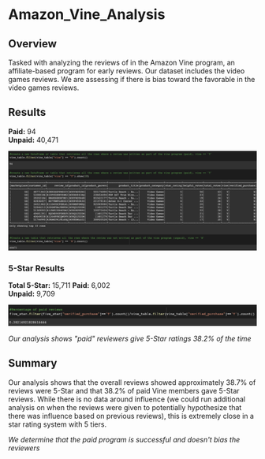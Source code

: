 # Amazon_Vine_Analysis

## Overview

Tasked with analyzing the reviews of in the Amazon Vine program, an affiliate-based program for early reviews. Our dataset includes the video games reviews.  We are assessing if there is bias toward the favorable in the video games reviews.  

## Results

**Paid:**  94 <br>
**Unpaid:** 40,471

![Alt Text](https://github.com/Goddard310/Amazon_Vine_Analysis/blob/main/Resources/VinePaidUnpaid.png)

### 5-Star Results

**Total 5-Star:**  15,711
**Paid:**  6,002 <br>
**Unpaid:** 9,709

![Alt Text](https://github.com/Goddard310/Amazon_Vine_Analysis/blob/main/Resources/Paid5Star.png)

*Our analysis shows "paid" reviewers give 5-Star ratings 38.2% of the time*

## Summary

Our analysis shows that the overall reviews showed approximately 38.7% of reviews were 5-Star and that 38.2% of paid Vine members gave 5-Star reviews.  While there is no data around influence (we could run additional analysis on when the reviews were given to potentially hypothesize that there was influence based on previous reviews), this is extremely close in a star rating system with 5 tiers.

*We determine that the paid program is successful and doesn't bias the reviewers*
